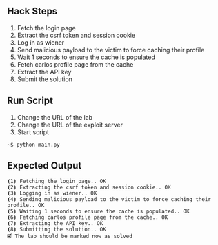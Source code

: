 ## Hack Steps

1. Fetch the login page
2. Extract the csrf token and session cookie
3. Log in as wiener
4. Send malicious payload to the victim to force caching their profile
5. Wait 1 seconds to ensure the cache is populated
6. Fetch carlos profile page from the cache
7. Extract the API key
8. Submit the solution

## Run Script

1. Change the URL of the lab
2. Change the URL of the exploit server
3. Start script

```
~$ python main.py
```

## Expected Output

```
⦗1⦘ Fetching the login page.. OK
⦗2⦘ Extracting the csrf token and session cookie.. OK
⦗3⦘ Logging in as wiener.. OK
⦗4⦘ Sending malicious payload to the victim to force caching their profile.. OK
⦗5⦘ Waiting 1 seconds to ensure the cache is populated.. OK
⦗6⦘ Fetching carlos profile page from the cache.. OK
⦗7⦘ Extracting the API key.. OK
⦗8⦘ Submitting the solution.. OK
🗹 The lab should be marked now as solved
```
